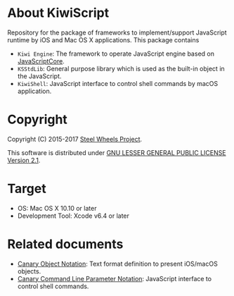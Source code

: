 # About KiwiScript
Repository for the package of frameworks to implement/support JavaScript
runtime by iOS and Mac OS X applications. This package contains
- `Kiwi Engine`: The framework to operate JavaScript engine based on [JavaScriptCore](https://developer.apple.com/reference/javascriptcore).
- `KSStdLib`: General purpose library which is used as the built-in object in the JavaScript.
- `KiwiShell`: JavaScript interface to control shell commands by macOS application.

# Copyright
Copyright (C) 2015-2017 [Steel Wheels Project](https://sites.google.com/site/steelwheelsproject/).

This software is distributed under [GNU LESSER GENERAL PUBLIC LICENSE Version 2.1](https://www.gnu.org/licenses/lgpl-2.1-standalone.html).

# Target
* OS: Mac OS X 10.10 or later
* Development Tool: Xcode v6.4 or later

# Related documents
- [Canary Object Notation](https://github.com/steelwheels/Canary/blob/master/Document/CanaryObjectNotation.md): Text format definition to present iOS/macOS objects.
- [Canary Command Line Parameter Notation](https://github.com/steelwheels/Canary/blob/master/Document/CanaryParameter.md): JavaScript interface to control shell commands.
